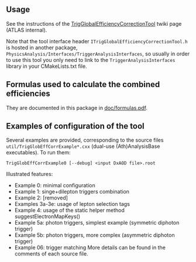 ## Usage
See the instructions of the [TrigGlobalEfficiencyCorrectionTool](https://twiki.cern.ch/twiki/bin/viewauth/Atlas/TrigGlobalEfficiencyCorrectionTool) twiki page (ATLAS internal). 

Note that the tool interface header `ITrigGlobalEfficiencyCorrectionTool.h` is hosted in another package, `PhysicsAnalysis/Interfaces/TriggerAnalysisInterfaces`, so usually in order to use this tool you only need to link to the `TriggerAnalysisInterfaces` library in your CMakeLists.txt file. 


## Formulas used to calculate the combined efficiencies
They are documented in this package in [doc/formulas.pdf](doc/formulas.pdf). 


## Examples of configuration of the tool

Several examples are provided, corresponding to the source files `util/TrigGlobEffCorrExample*.cxx` (dual-use (Ath)AnalysisBase executables). To run them:
```
TrigGlobEffCorrExample0 [--debug] <input DxAOD file>.root
```

Illustrated features:
- Example 0: minimal configuration
- Example 1: singe+dilepton triggers combination
- Example 2: [removed]
- Examples 3a-3e: usage of lepton selection tags
- Example 4: usage of the static helper method suggestElectronMapKeys()
- Example 5a: photon triggers, simplest example (symmetric diphoton trigger)
- Example 5b: photon triggers, more complex (asymmetric diphoton trigger)
- Example 06: trigger matching
More details can be found in the comments of each source file. 
